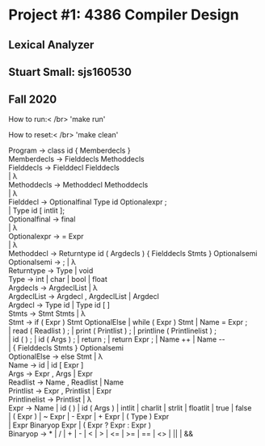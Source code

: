 #    Project #1: 4386 Compiler Design
##   Lexical Analyzer
##  Stuart Small: sjs160530
##  Fall 2020

How to run:< /br>
'make run'

How to reset:< /br>
'make clean'

Program         →   class id { Memberdecls }<br />
Memberdecls     →   Fielddecls Methoddecls<br />
Fielddecls      →   Fielddecl Fielddecls<br /> 
| λ <br />
Methoddecls     →   Methoddecl Methoddecls <br />
| λ <br />
Fielddecl       →   Optionalfinal Type id Optionalexpr ;<br />
|   Type id [ intlit ];<br />
Optionalfinal   →   final <br />
| λ<br />
Optionalexpr    →   = Expr <br />
| λ<br />
Methoddecl      →   Returntype id ( Argdecls ) { Fielddecls Stmts } Optionalsemi<br />
Optionalsemi    →   ; 
| λ<br />
Returntype      →   Type 
| void<br />
Type            →   int | char | bool | float<br />
Argdecls        →   ArgdeclList | λ<br />
ArgdeclList     →   Argdecl , ArgdeclList | Argdecl<br />
Argdecl         →   Type id | Type id [ ]<br />
Stmts           →   Stmt Stmts | λ<br />
Stmt            →   if ( Expr ) Stmt OptionalElse | while ( Expr ) Stmt | Name = Expr ;<br />
                |   read ( Readlist ) ; | print ( Printlist ) ; | printline ( Printlinelist ) ;<br />
                |   id ( ) ; | id ( Args ) ; | return ; | return Expr ; | Name ++ | Name --<br />
                |   { Fielddecls Stmts } Optionalsemi<br />
OptionalElse    →   else Stmt | λ<br />
Name            →   id | id [ Expr ]<br />
Args            →   Expr , Args | Expr<br />
Readlist        →   Name , Readlist | Name<br />
Printlist       →   Expr , Printlist | Expr<br />
Printlinelist   →   Printlist | λ<br />
Expr            →   Name | id ( ) | id ( Args ) | intlit | charlit | strlit | floatlit | true | false<br />
                |   ( Expr ) | ~ Expr | - Expr | + Expr | ( Type ) Expr <br />
                |   Expr Binaryop Expr | ( Expr ? Expr : Expr )<br />
Binaryop    →   * | / | + | - | < | > | <= | >= | == | <> | \|\| | &&<br />